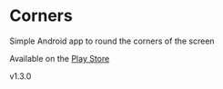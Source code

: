 # Corners
Simple Android app to round the corners of the screen

Available on the [Play Store](https://play.google.com/store/apps/details?id=com.andb.apps.corners)

v1.3.0
